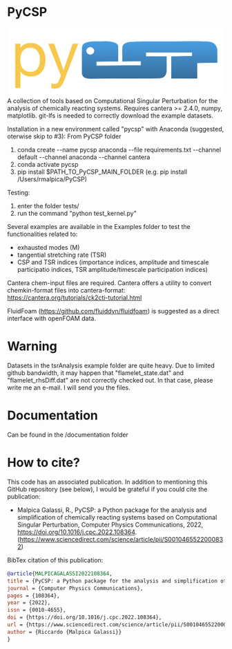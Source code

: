 # PyCSP
![Screenshot](logo.png)
A collection of tools based on Computational Singular Perturbation for the analysis of chemically reacting systems. 
Requires cantera >= 2.4.0, numpy, matplotlib.
git-lfs is needed to correctly download the example datasets.

Installation in a new environment called "pycsp" with Anaconda (suggested, oterwise skip to #3):
From PyCSP folder
1) conda create --name pycsp anaconda --file requirements.txt --channel default --channel anaconda --channel cantera
2) conda activate pycsp
3) pip install $PATH_TO_PyCSP_MAIN_FOLDER (e.g. pip install /Users/rmalpica/PyCSP)


Testing:
1) enter the folder tests/
2) run the command "python test_kernel.py"

Several examples are available in the Examples folder to test the functionalities related to:
- exhausted modes (M) 
- tangential stretching rate (TSR)
- CSP and TSR indices (importance indices, amplitude and timescale participatio indices, TSR amplitude/timescale participation indices)

Cantera chem-input files are required. Cantera offers a utility to convert chemkin-format files into cantera-format: https://cantera.org/tutorials/ck2cti-tutorial.html

FluidFoam (https://github.com/fluiddyn/fluidfoam) is suggested as a direct interface with openFOAM data.

# Warning
Datasets in the tsrAnalysis example folder are quite heavy. Due to limited github bandwidth, it may happen that "flamelet_state.dat" and "flamelet_rhsDiff.dat" are not correctly checked out. In that case, please write me an e-mail. I will send you the files.

# Documentation
Can be found in the /documentation folder

# How to cite?
This code has an associated publication. In addition to mentioning this GitHub repository (see below), I would be grateful if you could cite the publication: 
- Malpica Galassi, R., PyCSP: a Python package for the analysis and simplification of chemically reacting systems based on Computational Singular Perturbation, Computer Physics Communications, 2022, https://doi.org/10.1016/j.cpc.2022.108364.
(https://www.sciencedirect.com/science/article/pii/S0010465522000832)

BibTex citation of this publication:
```bibtex
@article{MALPICAGALASSI2022108364,
title = {PyCSP: a Python package for the analysis and simplification of chemically reacting systems based on Computational Singular Perturbation},
journal = {Computer Physics Communications},
pages = {108364},
year = {2022},
issn = {0010-4655},
doi = {https://doi.org/10.1016/j.cpc.2022.108364},
url = {https://www.sciencedirect.com/science/article/pii/S0010465522000832},
author = {Riccardo {Malpica Galassi}}
}

```

